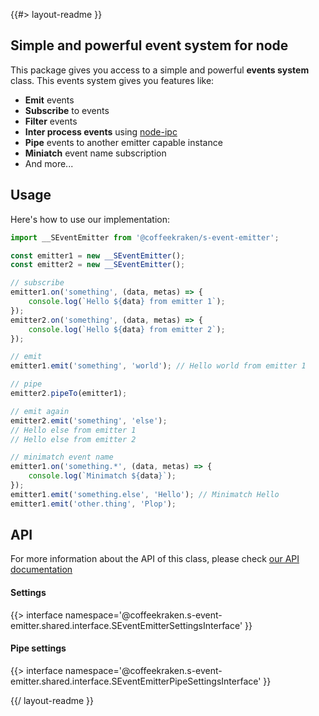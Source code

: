 <!--
/**
 * @name            README
 * @namespace       doc
 * @type            Markdown
 * @platform        md
 * @status          stable
 * @menu            Documentation           /doc/readme
 *
 * @since           2.0.0
 * @author    Olivier Bossel <olivier.bossel@gmail.com> (https://coffeekraken.io)
 */
-->

{{#> layout-readme }}

## Simple and powerful event system for node

This package gives you access to a simple and powerful **events system** class. This events system gives you features like:

-   **Emit** events
-   **Subscribe** to events
-   **Filter** events
-   **Inter process events** using [node-ipc](https://www.npmjs.com/package/node-ipc)
-   **Pipe** events to another emitter capable instance
-   **Miniatch** event name subscription
-   And more...

## Usage

Here's how to use our implementation:

```js
import __SEventEmitter from '@coffeekraken/s-event-emitter';

const emitter1 = new __SEventEmitter();
const emitter2 = new __SEventEmitter();

// subscribe
emitter1.on('something', (data, metas) => {
    console.log(`Hello ${data} from emitter 1`);
});
emitter2.on('something', (data, metas) => {
    console.log(`Hello ${data} from emitter 2`);
});

// emit
emitter1.emit('something', 'world'); // Hello world from emitter 1

// pipe
emitter2.pipeTo(emitter1);

// emit again
emitter2.emit('something', 'else');
// Hello else from emitter 1
// Hello else from emitter 2

// minimatch event name
emitter1.on('something.*', (data, metas) => {
    console.log(`Minimatch ${data}`);
});
emitter1.emit('something.else', 'Hello'); // Minimatch Hello
emitter1.emit('other.thing', 'Plop');
```

## API

For more information about the API of this class, please check [our API documentation](/api/@coffeekraken.s-event-emitter.shared.SInterface)

#### Settings

{{> interface namespace='@coffeekraken.s-event-emitter.shared.interface.SEventEmitterSettingsInterface' }}

#### Pipe settings

{{> interface namespace='@coffeekraken.s-event-emitter.shared.interface.SEventEmitterPipeSettingsInterface' }}

{{/ layout-readme }}
